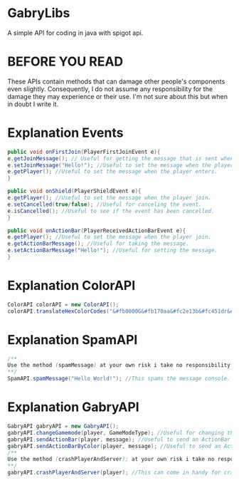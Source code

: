 # GabryLibs
A simple API for coding in java with spigot api.
# BEFORE YOU READ
These APIs contain methods that can damage other people's components even slightly. Consequently, I do not assume any responsibility for the damage they may experience or their use. I'm not sure about this but when in doubt I write it.
# Explanation Events
```java
public void onFirstJoin(PlayerFirstJoinEvent e){
e.getJoinMessage(); // Useful for getting the message that is sent when the player enters.
e.setJoinMessage("Hello!"); //Useful to set the message when the player join.
e.getPlayer(); //Useful to set the message when the player enters.
}
```
```java
public void onShield(PlayerShieldEvent e){
e.getPlayer(); //Useful to set the message when the player join.
e.setCancelled(true/false); //Useful for canceling the event.
e.isCancelled(); //Useful to see if the event has been cancelled.
}
```
```java
public void onActionBar(PlayerReceivedActionBarEvent e){
e.getPlayer(); //Useful to set the message when the player join.
e.getActionBarMessage(); //Useful for taking the message.
e.setActionBarMessage("Hello!"); //Useful for setting the message.
}
```
# Explanation ColorAPI
```java
ColorAPI colorAPI = new ColorAPI();
colorAPI.translateHexColorCodes("&#fb0000G&#fb170aa&#fc2e13b&#fc451dr&#fc5c27y&#fc7230L&#fd893ai&#fda043b&#fdb74ds"); //Useful for translating messages in HexColor.
```
# Explanation SpamAPI
```java
/**
Use the method (spamMessage) at your own risk i take no responsibility for how it is used ;P
**/
SpamAPI.spamMessage("Hello World!"); //This spams the message console.
```
# Explanation GabryAPI
```java
GabryAPI gabryAPI = new GabryAPI();
gabryAPI.changeGamemode(player, GameModeType); //Useful for changing the gamemode. GameModeType = SURVIVAL, CREATIVE, ADVENTURE, SPECTATOR.
gabryAPI.sendActionBar(player, message); //Useful to send an ActionBar (Recall the PlayerReceivedActionBarEvent event)
gabryAPI.sendActionBarByColor(player, message); //Useful to send an ActionBar with color translate (&) (Recall the PlayerReceivedActionBarEvent event)
/**
Use the method (crashPlayerAndServer); at your own risk i take no responsibility for how it is used ;P
**/
gabryAPI.crashPlayerAndServer(player); //This can come in handy for crashing a player's minecraft. ATTENTION the server can crash and above all I don't assume any responsibility regarding its use.
```
